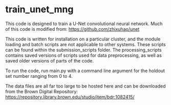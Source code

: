 # train_unet_mng

This code is designed to train a U-Net convolutional neural network.  Much of this code is modified from: https://github.com/zhixuhao/unet

This code is written for installation on a particular cluster, and the module loading and batch scripts are not applicable to other systems.  These scripts can be found within the submission_scripts folder.  The processing_scripts contains saved versions of scripts used for data preprocessing, as well as saved older versions of parts of the code.

To run the code, run main.py with a command line argument for the holdout set number ranging from 0 to 4.

The data files are all far too large to be hosted here and can be downloaded from the Brown Digital Repository: https://repository.library.brown.edu/studio/item/bdr:1082415/

